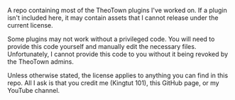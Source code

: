 A repo containing most of the TheoTown plugins I've worked on. If a plugin isn't included here, it may contain assets that I cannot release under the current license.

Some plugins may not work without a privileged code. You will need to provide this code yourself and manually edit the necessary files. Unfortunately, I cannot provide this code to you without it being revoked by the TheoTown admins.

Unless otherwise stated, the license applies to anything you can find in this repo. All I ask is that you credit me (Kingtut 101), this GitHub page, or my YouTube channel.
